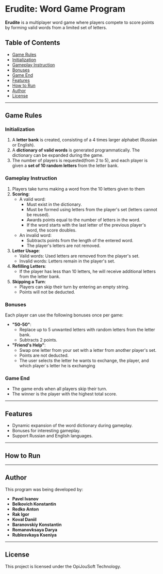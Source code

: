 # Erudite: Word Game Program

**Erudite** is a multiplayer word game where players compete to score points by forming valid words from a limited set of letters. 

## Table of Contents
  - [Game Rules](#game-rules)
  - [Initialization](#initialization)
  - [Gameplay Instruction](#gameplay-instruction)
  - [Bonuses](#bonuses)
  - [Game End](#game-end)
  - [Features](#features)
  - [How to Run](#how-to-run)
  - [Author](#author)
  - [License](#license)

---

## Game Rules

### Initialization
1. A **letter bank** is created, consisting of a 4 times larger alphabet (Russian or English).
2. A **dictionary of valid words** is generated programmatically. The dictionary can be expanded during the game.
3. The number of players is requested(from 2 to 5), and each player is given a **set of 10 random letters** from the letter bank.

### Gameplay Instruction
1. Players take turns making a word from the 10 letters given to them
2. **Scoring**:
   - A valid word:
     - Must exist in the dictionary.
     - Must be formed using letters from the player's set (letters cannot be reused).
     - Awards points equal to the number of letters in the word.
     - If the word starts with the last letter of the previous player's word, the score doubles.
   - An invalid word:
     - Subtracts points from the length of the entered word.
     - The player's letters are not removed.
3. **Letter Usage**:
   - Valid words: Used letters are removed from the player's set.
   - Invalid words: Letters remain in the player's set.
4. **Refilling Letters**:
   - If the player has less than 10 letters, he will receive additional letters from the letter bank.
5. **Skipping a Turn**:
   - Players can skip their turn by entering an empty string. 
   - Points will not be deducted.

### Bonuses
Each player can use the following bonuses once per game:
- **"50-50"**:
  - Replace up to 5 unwanted letters with random letters from the letter bank.
  - Subtracts 2 points.
- **"Friend's Help"**:
  - Swap one letter from your set with a letter from another player's set.
  - Points are not deducted.
  - The user selects the letter he wants to exchange, the player, and which player`s letter he is exchanging

### Game End
  - The game ends when all players skip their turn.
  - The winner is the player with the highest total score.

---

## Features
  - Dynamic expansion of the word dictionary during gameplay.
  - Bonuses for interesting gameplay.
  - Support Russian and English languages.

---

## How to Run


---

## Author
This program was being developed by: 
  - **Pavel Ivanov**
  - **Belkovich Konstantin**
  - **Redko Anton** 
  - **Rak Igor**
  - **Koval Daniil**
  - **Baranovskiy Konstantin**
  - **Romanovksaya Darya**
  - **Rublesvkaya Kseniya**
---

## License
This project is licensed under the OpiJouSoft Technology.

